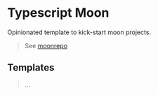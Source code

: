 # Typescript Moon

Opinionated template to kick-start moon projects.

> See [moonrepo](https://moonrepo.dev/)

## Templates

> ...
